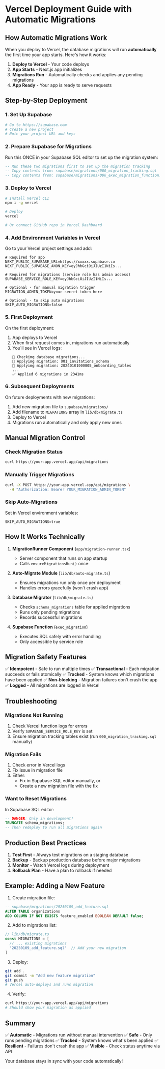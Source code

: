 # Vercel Deployment Guide with Automatic Migrations

## How Automatic Migrations Work

When you deploy to Vercel, the database migrations will run **automatically** the first time your app starts. Here's how it works:

1. **Deploy to Vercel** - Your code deploys
2. **App Starts** - Next.js app initializes
3. **Migrations Run** - Automatically checks and applies any pending migrations
4. **App Ready** - Your app is ready to serve requests

## Step-by-Step Deployment

### 1. Set Up Supabase

```bash
# Go to https://supabase.com
# Create a new project
# Note your project URL and keys
```

### 2. Prepare Supabase for Migrations

Run this ONCE in your Supabase SQL editor to set up the migration system:

```sql
-- Run these two migrations first to set up the migration tracking
-- Copy contents from: supabase/migrations/000_migration_tracking.sql
-- Copy contents from: supabase/migrations/000_exec_migration_function.sql
```

### 3. Deploy to Vercel

```bash
# Install Vercel CLI
npm i -g vercel

# Deploy
vercel

# Or connect GitHub repo in Vercel Dashboard
```

### 4. Add Environment Variables in Vercel

Go to your Vercel project settings and add:

```env
# Required for app
NEXT_PUBLIC_SUPABASE_URL=https://xxxxx.supabase.co
NEXT_PUBLIC_SUPABASE_ANON_KEY=eyJhbGciOiJIUzI1NiIs...

# Required for migrations (service role has admin access)
SUPABASE_SERVICE_ROLE_KEY=eyJhbGciOiJIUzI1NiIs...

# Optional - for manual migration trigger
MIGRATION_ADMIN_TOKEN=your-secret-token-here

# Optional - to skip auto migrations
SKIP_AUTO_MIGRATIONS=false
```

### 5. First Deployment

On the first deployment:
1. App deploys to Vercel
2. When first request comes in, migrations run automatically
3. You'll see in Vercel logs:
   ```
   🔄 Checking database migrations...
   📝 Applying migration: 001_invitations_schema
   📝 Applying migration: 20240101000005_onboarding_tables
   ...
   ✅ Applied 6 migrations in 2341ms
   ```

### 6. Subsequent Deployments

On future deployments with new migrations:
1. Add new migration file to `supabase/migrations/`
2. Add filename to `MIGRATIONS` array in `lib/db/migrate.ts`
3. Deploy to Vercel
4. Migrations run automatically and only apply new ones

## Manual Migration Control

### Check Migration Status
```bash
curl https://your-app.vercel.app/api/migrations
```

### Manually Trigger Migrations
```bash
curl -X POST https://your-app.vercel.app/api/migrations \
  -H "Authorization: Bearer YOUR_MIGRATION_ADMIN_TOKEN"
```

### Skip Auto-Migrations
Set in Vercel environment variables:
```env
SKIP_AUTO_MIGRATIONS=true
```

## How It Works Technically

1. **MigrationRunner Component** (`app/migration-runner.tsx`)
   - Server component that runs on app startup
   - Calls `ensureMigrationsRun()` once

2. **Auto-Migrate Module** (`lib/db/auto-migrate.ts`)
   - Ensures migrations run only once per deployment
   - Handles errors gracefully (won't crash app)

3. **Database Migrator** (`lib/db/migrate.ts`)
   - Checks `schema_migrations` table for applied migrations
   - Runs only pending migrations
   - Records successful migrations

4. **Supabase Function** (`exec_migration`)
   - Executes SQL safely with error handling
   - Only accessible by service role

## Migration Safety Features

✅ **Idempotent** - Safe to run multiple times
✅ **Transactional** - Each migration succeeds or fails atomically
✅ **Tracked** - System knows which migrations have been applied
✅ **Non-blocking** - Migration failures don't crash the app
✅ **Logged** - All migrations are logged in Vercel

## Troubleshooting

### Migrations Not Running
1. Check Vercel function logs for errors
2. Verify `SUPABASE_SERVICE_ROLE_KEY` is set
3. Ensure migration tracking tables exist (run `000_migration_tracking.sql` manually)

### Migration Fails
1. Check error in Vercel logs
2. Fix issue in migration file
3. Either:
   - Fix in Supabase SQL editor manually, or
   - Create a new migration file with the fix

### Want to Reset Migrations
In Supabase SQL editor:
```sql
-- DANGER: Only in development!
TRUNCATE schema_migrations;
-- Then redeploy to run all migrations again
```

## Production Best Practices

1. **Test First** - Always test migrations on a staging database
2. **Backup** - Backup production database before major migrations
3. **Monitor** - Watch Vercel logs during deployment
4. **Rollback Plan** - Have a plan to rollback if needed

## Example: Adding a New Feature

1. Create migration file:
```sql
-- supabase/migrations/20250109_add_feature.sql
ALTER TABLE organizations 
ADD COLUMN IF NOT EXISTS feature_enabled BOOLEAN DEFAULT false;
```

2. Add to migrations list:
```typescript
// lib/db/migrate.ts
const MIGRATIONS = [
  // ... existing migrations
  '20250109_add_feature.sql'  // Add your new migration
]
```

3. Deploy:
```bash
git add .
git commit -m "Add new feature migration"
git push
# Vercel auto-deploys and runs migration
```

4. Verify:
```bash
curl https://your-app.vercel.app/api/migrations
# Should show your migration as applied
```

## Summary

✅ **Automatic** - Migrations run without manual intervention
✅ **Safe** - Only runs pending migrations
✅ **Tracked** - System knows what's been applied
✅ **Resilient** - Failures don't crash the app
✅ **Visible** - Check status anytime via API

Your database stays in sync with your code automatically!